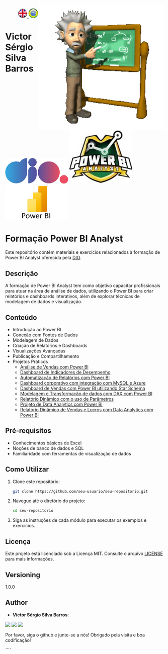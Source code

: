 <img src="./img/gif v1.gif" min-width="400px" max-width="400px" width="400px" align="right" alt="Computador iuriCode">
<p>
  <div align="right"> 
<a href="./readme.md"> <img src="./img/LogoUK.png" alt="Logo UK" width="30"/></a><a href="./leiame.md"> <img src="./img/logoBrazil.png" alt="Logo Brasil" width="30"/> </a>
</div>
  <H1><b> Victor Sérgio Silva Barros </b> </H1>
  
</p> 

<img src="./img/dio.png" alt="DIO Logo" width="200"/>
<img src="./img/LogoBI.jpg" alt="Power BI Analyst Logo" width="200"/>
<img src="./img/LogoBI.jpeg" alt="Power BI Logo" width="200"/>

# Formação Power BI Analyst

Este repositório contém materiais e exercícios relacionados à formação de Power BI Analyst oferecida pela [DIO](https://web.dio.me/track/formacao-power-bi-analyst).

## Descrição

A formação de Power BI Analyst tem como objetivo capacitar profissionais para atuar na área de análise de dados, utilizando o Power BI para criar relatórios e dashboards interativos, além de explorar técnicas de modelagem de dados e visualização.

## Conteúdo

- Introdução ao Power BI
- Conexão com Fontes de Dados
- Modelagem de Dados
- Criação de Relatórios e Dashboards
- Visualizações Avançadas
- Publicação e Compartilhamento
- Projetos Práticos
  - [Análise de Vendas com Power BI](https://github.com/vicssb/Sales-Analysis-with-Power-BI)
  - [Dashboard de Indicadores de Desempenho](https://github.com/vicssb/Performance-Indicators-Dashboard)
  - [Automatização de Relatórios com Power BI](https://github.com/vicssb/Relatorio-de-Vendas-com-Power-BI)
  - [Dashboard corporativo com integração com MySQL e Azure](https://github.com/vicssb/Corporate-dashboard-with-MySQL-and-Azure-integration)
  - [Dashboard de Vendas com Power BI utilizando Star Schema](https://github.com/vicssb/Sales-Dashboard-with-Power-BI-using-Star-Schema)
  - [Modelagem e Transformação de dados com DAX com Power BI](https://github.com/vicssb/Data-Modeling-and-Transformation-with-DAX-with-Power-BI)
  - [Relatório Dinâmico com o uso de Parâmetros ](https://github.com/vicssb/Dynamic-Report-using-Parameters)
  - [Projeto de Data Analytics com Power BI](https://github.com/vicssb/Data-Analytics-Project-with-Power-BI)
  - [Relatório Dinâmico de Vendas e Lucros com Data Analytics com Power BI](https://github.com/vicssb/Dynamic-Sales-and-Profit-Report-with-Data-Analytics-with-Power-BI)

## Pré-requisitos

- Conhecimentos básicos de Excel
- Noções de banco de dados e SQL
- Familiaridade com ferramentas de visualização de dados

## Como Utilizar

1. Clone este repositório:
    ```sh
    git clone https://github.com/seu-usuario/seu-repositorio.git
    ```
2. Navegue até o diretório do projeto:
    ```sh
    cd seu-repositorio
    ```
3. Siga as instruções de cada módulo para executar os exemplos e exercícios.

## Licença

Este projeto está licenciado sob a Licença MIT. Consulte o arquivo [LICENSE](LICENSE) para mais informações.

## Versioning
 
1.0.0
 
 
## Author
 
* **Victor Sérgio Silva Barros**: 


<p align="left">
  <a href="mailto:vicssb@gmail.com" alt="Gmail" target = "_blank">
  <img src="https://img.shields.io/badge/-Gmail-FF0000?style=flat-square&labelColor=FF0000&logo=gmail&logoColor=white&link=mailto:vicssb@gmail.com" /></a>

  <a href="https://www.linkedin.com/in/victor-sergio-silva-barros/" alt="Linkedin" target = "_blank">
  <img src="https://img.shields.io/badge/-Linkedin-0e76a8?style=flat-square&logo=Linkedin&logoColor=white&link=https://www.linkedin.com/in/victor-sergio-silva-barros/" /></a>

  <a href="https://wa.me/+5512981328278" alt="WhatsApp" target = "_blank">
  <img src="https://img.shields.io/badge/-WhatsApp-25d366?style=flat-square&labelColor=25d366&logo=whatsapp&logoColor=white&link=https://wa.me/+5512987085327"/></a>

  </p>  

<p>Por favor, siga o github e junte-se a nós!
Obrigado pela visita e boa codificação!</p>
````


